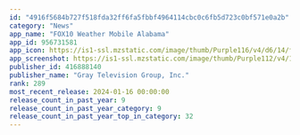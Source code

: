 ```yaml
---
id: "4916f5684b727f518fda32ff6fa5fbbf4964114cbc0c6fb5d723c0bf571e0a2b"
category: "News"
app_name: "FOX10 Weather Mobile Alabama"
app_id: 956731581
app_icon: https://is1-ssl.mzstatic.com/image/thumb/Purple116/v4/d6/14/f4/d614f4e4-85ba-80b3-3ece-888a0de1ca13/AppIcon-1x_U007emarketing-0-4-0-85-220.jpeg/1024x1024bb.png
app_screenshot: https://is1-ssl.mzstatic.com/image/thumb/Purple112/v4/1d/35/7f/1d357f2f-5fd5-597a-baf2-ce180d90f80c/a1f3ad2a-1ab3-4648-b138-959788ded40c_Simulator_Screen_Shot_-_iPhone_11_Pro_Max_-_2022-03-29_at_04.17.39.png/1242x2688bb.png
publisher_id: 416888140
publisher_name: "Gray Television Group, Inc."
rank: 289
most_recent_release: 2024-01-16 00:00:00
release_count_in_past_year: 9
release_count_in_past_year_category: 9
release_count_in_past_year_top_in_category: 32
---
```

